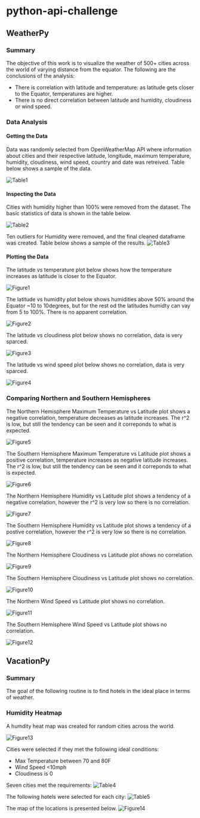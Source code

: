 # python-api-challenge
## WeatherPy

### Summary
The objective of this work is to visualize the weather of 500+ cities across the world of varying distance from the equator.
The following are the conclusions of the analysis:
* There is correlation with latitude and temperature: as latitude gets closer to the Equator, temperatures are higher.
* There is no direct correlation between latitude and humidity, cloudiness or wind speed.

### Data Analysis
#### Getting the Data
Data was randomly selected from OpenWeatherMap API where information about cities and their respective latitude, longitude, maximum temperature, humidity, cloudiness, wind speed, country and date was retreived. Table below shows a sample of the data.

![Table1](WeatherPy/Images/Table1.jpg)

#### Inspecting the Data
Cities with humidity higher than 100% were removed from the dataset. The basic statistics of data is shown in the table below.

![Table2](WeatherPy/Images/Table2.jpg)

Ten outliers for Humidity were removed, and the final cleaned dataframe was created. Table below shows a sample of the results.
![Table3](WeatherPy/Images/Table3.jpg)

#### Plotting the Data

The latitude vs temperature plot below shows how the temperature increases as latitude is closer to the Equator.

![Figure1](WeatherPy/Images/Fig1.png)

The latitude vs humidity plot below shows humidities above 50% around the Equator ~10 to 10degrees, but for the rest od the latitudes humidty can vay from 5 to 100%. There is no apparent correlation.

![Figure2](WeatherPy/Images/Fig2.png)

The latitude vs cloudiness plot below shows no correlation, data is very sparced.

![Figure3](WeatherPy/Images/Fig3.png)

The latitude vs wind speed plot below shows no correlation, data is very sparced.

![Figure4](WeatherPy/Images/Fig4.png)

### Comparing Northern and Southern Hemispheres

The Northern Hemisphere Maximum Temperature vs Latitude plot shows a negative correlation, temperature decreases as latitude increases. The r^2 is low, but still the tendency can be seen and it correponds to what is expected.

![Figure5](WeatherPy/Images/Fig5.png)

The Southern Hemisphere Maximum Temperature vs Latitude plot shows a positive correlation, temperature increases as negative latitude increases. The r^2 is low, but still the tendency can be seen and it correponds to what is expected.

![Figure6](WeatherPy/Images/Fig6.png)

The Northern Hemisphere Humidity vs Latitude plot shows a tendency of a negative correlation, however the r^2 is very low so there is no correlation.

![Figure7](WeatherPy/Images/Fig7.png)

The Southern Hemisphere Humidity vs Latitude plot shows a tendency of a postive correlation, however the r^2 is very low so there is no correlation.

![Figure8](WeatherPy/Images/Fig8.png)

The Northern Hemisphere Cloudiness vs Latitude plot shows no correlation.

![Figure9](WeatherPy/Images/Fig9.png)

The Southern Hemisphere Cloudiness vs Latitude plot shows no correlation.

![Figure10](WeatherPy/Images/Fig10.png)

The Northern Wind Speed vs Latitude plot shows no correlation.

![Figure11](WeatherPy/Images/Fig11.png)

The Southern Hemisphere Wind Speed vs Latitude plot shows no correlation.

![Figure12](WeatherPy/Images/Fig12.png)

## VacationPy

### Summary
The goal of the following routine is to find hotels in the ideal place in terms of weather.

### Humidity Heatmap
A humdity heat map was created for random cities across the world.

![Figure13](VacationPy/Images/Fig1.png)

Cities were selected if they met the following ideal conditions:
* Max Temperature between 70 and 80F
* Wind Speed <10mph
* Cloudiness is 0

Seven cities met the requirements:
![Table4](VacationPy/Images/Table1.jpg)

The following hotels were selected for each city:
![Table5](VacationPy/Images/Table2.jpg)

The map of the locations is presented below.
![Figure14](VacationPy/Images/Fig2.png)
